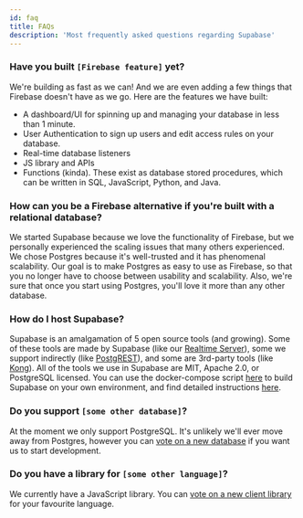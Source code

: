```yaml
---
id: faq
title: FAQs
description: 'Most frequently asked questions regarding Supabase'
---
```


### Have you built `[Firebase feature]` yet?

We're building as fast as we can! And we are even adding a few things that Firebase doesn't have as we go. Here are the features we have built:

- A dashboard/UI for spinning up and managing your database in less than 1 minute.
- User Authentication to sign up users and edit access rules on your database.
- Real-time database listeners
- JS library and APIs
- Functions (kinda). These exist as database stored procedures, which can be written in SQL, JavaScript, Python, and Java.

### How can you be a Firebase alternative if you're built with a relational database?

We started Supabase because we love the functionality of Firebase, but we personally experienced the scaling issues that many others experienced. We chose Postgres because it's well-trusted and it has phenomenal scalability. Our goal is to make Postgres as easy to use as Firebase, so that you no longer have to choose between usability and scalability. Also, we're sure that once you start using Postgres, you'll love it more than any other database.

### How do I host Supabase?

Supabase is an amalgamation of 5 open source tools (and growing). Some of these tools are made by Supabase (like our [Realtime Server](https://github.com/supabase/realtime)), some we support indirectly (like [PostgREST](http://postgrest.org/en/v7.0.0/)), and some are 3rd-party tools (like [Kong](https://github.com/Kong/kong)). All of the tools we use in Supabase are MIT, Apache 2.0, or PostgreSQL licensed. You can use the docker-compose script [here](https://github.com/supabase/supabase/tree/master/docker) to build Supabase on your own environment, and find detailed instructions [here](/docs/guides/self-hosting).

### Do you support `[some other database]`?

At the moment we only support PostgreSQL. It's unlikely we'll ever move away from Postgres, however you can [vote on a new database](https://github.com/supabase/supabase/issues/6) if you want us to start development.

### Do you have a library for `[some other language]`?

We currently have a JavaScript library. You can [vote on a new client library](https://github.com/supabase/supabase/issues/5) for your favourite language.

